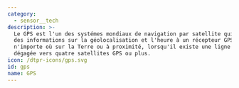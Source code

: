 ```yaml
---
category:
  - sensor__tech
description: >-
  Le GPS est l'un des systémes mondiaux de navigation par satellite qui fournit
  des informations sur la géolocalisation et l'heure à un récepteur GPS situé
  n'importe où sur la Terre ou à proximité, lorsqu'il existe une ligne de visée
  dégagée vers quatre satellites GPS ou plus.
icon: /dtpr-icons/gps.svg
id: gps
name: GPS
---
```


